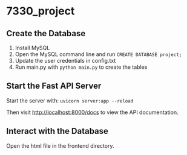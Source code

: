 # 7330_project
## Create the Database

1. Install MySQL
2. Open the MySQL command line and run ```CREATE DATABASE project;```
3. Update the user credentials in config.txt
4. Run main.py with ```python main.py``` to create the tables

## Start the Fast API Server
Start the server with:
```uvicorn server:app --reload```

Then visit [http://localhost:8000/docs](http://localhost:8000/docs) to view the API documentation.

## Interact with the Database

Open the html file in the frontend directory.
